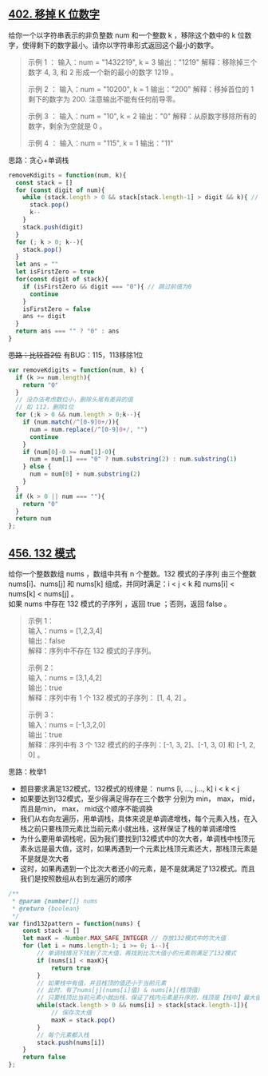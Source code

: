 ## [402. 移掉 K 位数字](https://leetcode-cn.com/problems/remove-k-digits/)
给你一个以字符串表示的非负整数 num 和一个整数 k ，移除这个数中的 k 位数字，使得剩下的数字最小。请你以字符串形式返回这个最小的数字。

> 示例 1 ：
> 输入：num = "1432219", k = 3
> 输出："1219"
> 解释：移除掉三个数字 4, 3, 和 2 形成一个新的最小的数字 1219 。
> 
> 示例 2 ：
> 输入：num = "10200", k = 1
> 输出："200"
> 解释：移掉首位的 1 剩下的数字为 200. 注意输出不能有任何前导零。
> 
> 示例 3 ：
> 输入：num = "10", k = 2
> 输出："0"
> 解释：从原数字移除所有的数字，剩余为空就是 0 。
> 
> 示例 4 ：
> 输入：num = "115", k = 1
> 输出："11"

思路：贪心+单调栈
```javascript
removeKdigits = function(num, k){
  const stack = []
  for (const digit of num){
    while (stack.length > 0 && stack[stack.length-1] > digit && k){ // 保证前值 正向排序
      stack.pop()
      k--
    }
    stack.push(digit)
  }
  for (; k > 0; k--){
    stack.pop()
  }
  let ans = ""
  let isFirstZero = true
  for(const digit of stack){
    if (isFirstZero && digit === "0"){ // 跳过前值为0
      continue
    }
    isFirstZero = false
    ans += digit
  }
  return ans === "" ? "0" : ans
}
```
~~思路：比较首2位~~
有BUG：115，113移除1位
```javascript
var removeKdigits = function(num, k) {
  if (k >= num.length){
    return "0"
  }
  // 没办法考虑数位小，删除头尾有差异的值
  // 如 112，删除1位
  for (;k > 0 && num.length > 0;k--){
    if (num.match(/^[0-9]0+/)){
      num = num.replace(/^[0-9]0+/, "")
      continue
    }
    if (num[0]-0 >= num[1]-0){
      num = num[1] === "0" ? num.substring(2) : num.substring(1)
    } else {
      num = num[0] + num.substring(2)
    }
  }
  if (k > 0 || num === ""){
    return "0"
  }
  return num
};
```

## [456. 132 模式](https://leetcode-cn.com/problems/132-pattern/)
给你一个整数数组 nums ，数组中共有 n 个整数。132 模式的子序列 由三个整数 nums[i]、nums[j] 和 nums[k] 组成，并同时满足：i < j < k 和 nums[i] < nums[k] < nums[j] 。 \
如果 nums 中存在 132 模式的子序列 ，返回 true ；否则，返回 false 。

> 示例 1： \
> 输入：nums = [1,2,3,4] \
> 输出：false \
> 解释：序列中不存在 132 模式的子序列。
> 
> 示例 2： \
> 输入：nums = [3,1,4,2] \
> 输出：true \
> 解释：序列中有 1 个 132 模式的子序列： [1, 4, 2] 。
> 
> 示例 3： \
> 输入：nums = [-1,3,2,0] \
> 输出：true \
> 解释：序列中有 3 个 132 模式的的子序列：[-1, 3, 2]、[-1, 3, 0] 和 [-1, 2, 0] 。

思路：枚举1
- 题目要求满足132模式，132模式的规律是： nums [i, ..., j..., k] i < k < j
- 如果要达到132模式，至少得满足得存在三个数字 分别为 min， max， mid，而且是min， max， mid这个顺序不能调换
- 我们从右向左遍历，用单调栈，具体来说是单调递增栈，每个元素入栈，在入栈之前只要栈顶元素比当前元素小就出栈，这样保证了栈的单调递增性
- 为什么要用单调栈呢，因为我们要找到132模式中的次大者，单调栈中栈顶元素永远是最大值，这时，如果再遇到一个元素比栈顶元素还大，那栈顶元素是不是就是次大者
- 这时，如果再遇到一个比次大者还小的元素，是不是就满足了132模式。而且我们是按照数组从右到左遍历的顺序
```javascript
/**
 * @param {number[]} nums
 * @return {boolean}
 */
var find132pattern = function(nums) {
    const stack = []
    let maxK = -Number.MAX_SAFE_INTEGER // 存放132模式中的次大值
    for (let i = nums.length-1; i >= 0; i--){
        // 单调栈情况下找到了次大值，再找到比次大值小的元素则满足了132模式
        if (nums[i] < maxK){
            return true
        }
        // 如果栈中有值，并且栈顶的值还小于当前元素
        // 此时，有了nums[j](nums[i]值) & nums[k](栈顶值)
        // 只要栈顶比当前元素小就出栈，保证了栈内元素是升序的，栈顶是【栈中】最大值
        while(stack.length > 0 && nums[i] > stack[stack.length-1]){
            // 保存次大值
            maxK = stack.pop()
        }
        // 每个元素都入栈
        stack.push(nums[i])
    }
    return false
};
```

